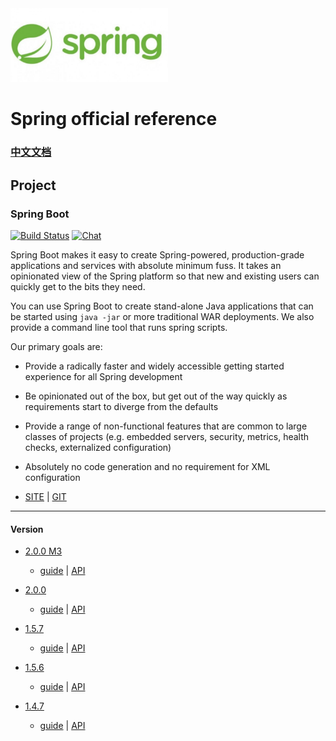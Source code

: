 <img src="img/Sping_Logo.jpg" width="50%" height="50%" />

# Spring official reference

### [中文文档](README_zh.md)

## Project 

### Spring Boot
[![Build Status](https://ci.spring.io/api/v1/teams/spring-boot/pipelines/spring-boot/jobs/build/badge)](https://ci.spring.io/teams/spring-boot/pipelines/spring-boot?groups=Build")   [![Chat](https://badges.gitter.im/JoinChat.svg)](https://gitter.im/spring-projects/spring-boot?utm_source=badge&utm_medium=badge&utm_campaign=pr-badge&utm_content=badge")

Spring Boot makes it easy to create Spring-powered, production-grade applications and
services with absolute minimum fuss. It takes an opinionated view of the Spring platform
so that new and existing users can quickly get to the bits they need.

You can use Spring Boot to create stand-alone Java applications that can be started using
`java -jar` or more traditional WAR deployments. We also provide a command line tool
that runs spring scripts.

Our primary goals are:

* Provide a radically faster and widely accessible getting started experience for all
Spring development
* Be opinionated out of the box, but get out of the way quickly as requirements start to
diverge from the defaults
* Provide a range of non-functional features that are common to large classes of projects
(e.g. embedded servers, security, metrics, health checks, externalized configuration)
* Absolutely no code generation and no requirement for XML configuration

* [SITE](https://spring.io/projects/spring-boot) | [GIT](https://github.com/spring-projects/spring-boot)
-------
#### Version 
* [2.0.0 M3](https://github.com/caojiele/Spring-official-reference/blob/master/Spring-Boot/version/documents/2.0.0.M3)
  * [guide](https://github.com/caojiele/Spring-official-reference/blob/master/Spring-Boot/version/documents/2.0.0.M3/guide.md) | [API](https://github.com/caojiele/Spring-official-reference/blob/master/Spring-Boot/version/documents/2.0.0.M3/API.md)
  
* [2.0.0](https://github.com/caojiele/Spring-official-reference/blob/master/Spring-Boot/version/documents/2.0.0)
  * [guide](https://github.com/caojiele/Spring-official-reference/blob/master/Spring-Boot/version/documents/2.0.0/guide.md) | [API](https://github.com/caojiele/Spring-official-reference/blob/master/Spring-Boot/version/documents/2.0.0/API.md)

* [1.5.7](https://github.com/caojiele/Spring-official-reference/blob/master/Spring-Boot/version/documents/1.5.7)
  * [guide](https://github.com/caojiele/Spring-official-reference/blob/master/Spring-Boot/version/documents/1.5.7/guide.md) | [API](https://github.com/caojiele/Spring-official-reference/blob/master/Spring-Boot/version/documents/1.5.7/API.md)
  
* [1.5.6](https://github.com/caojiele/Spring-official-reference/blob/master/Spring-Boot/version/documents/1.5.6)
  * [guide](https://github.com/caojiele/Spring-official-reference/blob/master/Spring-Boot/version/documents/1.5.6/guide.md) | [API](https://github.com/caojiele/Spring-official-reference/blob/master/Spring-Boot/version/documents/1.5.6/API.md)
  
* [1.4.7](https://github.com/caojiele/Spring-official-reference/blob/master/Spring-Boot/version/documents/1.4.7)
  * [guide](https://github.com/caojiele/Spring-official-reference/blob/master/Spring-Boot/version/documents/1.4.7/guide.md) | [API](https://github.com/caojiele/Spring-official-reference/blob/master/Spring-Boot/version/documents/1.4.7/API.md)
